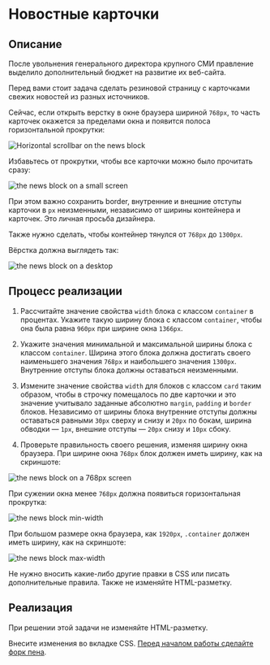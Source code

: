 # Новостные карточки

## Описание

После увольнения генерального директора крупного СМИ правление выделило дополнительный бюджет на развитие их веб-сайта.

Перед вами стоит задача сделать резиновой страницу с карточками свежих новостей из разных источников.

Сейчас, если открыть верстку в окне браузера шириной `768px`, то часть карточек окажется за пределами окна и появится полоса горизонтальной прокрутки:

![Horizontal scrollbar on the news block](../../sources/fluid-news-scrollbar.jpg)
 
Избавьтесь от прокрутки, чтобы все карточки можно было прочитать сразу:

![the news block on a small screen](../../sources/fluid-news-small-screen.jpg)

При этом важно сохранить border, внутренние и внешние отступы карточки в `px` неизменными, независимо от ширины контейнера и карточек. Это личная просьба дизайнера.

Также нужно сделать, чтобы контейнер тянулся от `768px` до `1300px`.

Вёрстка должна выглядеть так:

![the news block on a desktop](../../sources/fluid-news-desktop.jpg)

## Процесс реализации

1. Рассчитайте значение свойства `width` блока с классом `container` в процентах. Укажите такую ширину блока с классом `container`, чтобы она была равна `960px` при ширине окна `1366px`. 

2. Укажите значения минимальной и максимальной ширины блока с классом `container`. Ширина этого блока должна достигать своего наименьшего значения `768px` и наибольшего значения `1300px`. Внутренние отступы блока должны оставаться неизменными.

3. Измените значение свойства `width` для блоков с классом `card` таким образом, чтобы в строчку помещалось по две карточки и это значение учитывало заданные абсолютно `margin`, `padding` и `border` блоков. Независимо от ширины блока внутренние отступы должны оставаться равными `30px` сверху и снизу и `20px` по бокам, ширина обводки &mdash; `1px`, внешние отступы &mdash; `20px` снизу и `10px` сбоку.

4. Проверьте правильность своего решения, изменяя ширину окна браузера.
При ширине окна `768px` блок должен иметь ширину, как на скриншоте:

![the news block on a 768px screen](../../sources/fluid-news-768px.jpg)

При сужении окна менее `768px` должна появиться горизонтальная прокрутка:

![the news block min-width](../../sources/fluid-news-min-width.jpg)

При большом размере окна браузера, как `1920px`, `.container` должен иметь ширину, как на скриншоте:

![the news block max-width](../../sources/fluid-news-max-width.jpg)

Не нужно вносить какие-либо другие правки в CSS или писать дополнительные правила. Также не изменяйте HTML-разметку.

## Реализация

При решении этой задачи не изменяйте HTML-разметку.

Внесите изменения во вкладке CSS. [Перед началом работы сделайте форк пена](https://codepen.io/Netology/pen/pWMwJN?editors=0100#0).
